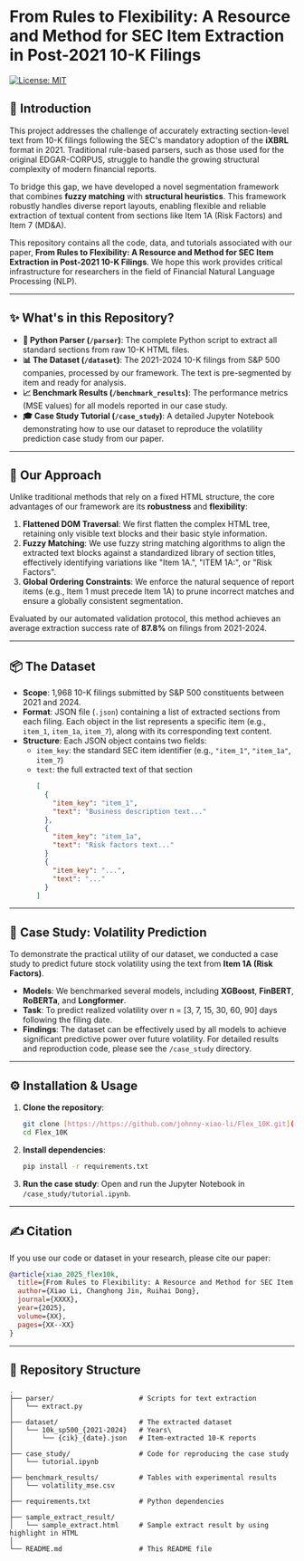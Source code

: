 # From Rules to Flexibility: A Resource and Method for SEC Item Extraction in Post-2021 10-K Filings

[![License: MIT](https://img.shields.io/badge/License-MIT-yellow.svg)](https://opensource.org/licenses/MIT)

## 📖 Introduction

This project addresses the challenge of accurately extracting section-level text from 10-K filings following the SEC's mandatory adoption of the **iXBRL** format in 2021. Traditional rule-based parsers, such as those used for the original EDGAR-CORPUS, struggle to handle the growing structural complexity of modern financial reports.

To bridge this gap, we have developed a novel segmentation framework that combines **fuzzy matching** with **structural heuristics**. This framework robustly handles diverse report layouts, enabling flexible and reliable extraction of textual content from sections like Item 1A (Risk Factors) and Item 7 (MD&A).

This repository contains all the code, data, and tutorials associated with our paper, **From Rules to Flexibility: A Resource and Method for SEC Item Extraction in Post-2021 10-K Filings**. We hope this work provides critical infrastructure for researchers in the field of Financial Natural Language Processing (NLP).

---

## ✨ What's in this Repository?

* **🐍 Python Parser (`/parser`)**: The complete Python script to extract all standard sections from raw 10-K HTML files.
* **📊 The Dataset (`/dataset`)**: The 2021-2024 10-K filings from S&P 500 companies, processed by our framework. The text is pre-segmented by item and ready for analysis.
* **📈 Benchmark Results (`/benchmark_results`)**: The performance metrics (MSE values) for all models reported in our case study.
* **🎓 Case Study Tutorial (`/case_study`)**: A detailed Jupyter Notebook demonstrating how to use our dataset to reproduce the volatility prediction case study from our paper.

---

## 🚀 Our Approach

Unlike traditional methods that rely on a fixed HTML structure, the core advantages of our framework are its **robustness** and **flexibility**:

1.  **Flattened DOM Traversal**: We first flatten the complex HTML tree, retaining only visible text blocks and their basic style information.
2.  **Fuzzy Matching**: We use fuzzy string matching algorithms to align the extracted text blocks against a standardized library of section titles, effectively identifying variations like "Item 1A.", "ITEM 1A:", or "Risk Factors".
3.  **Global Ordering Constraints**: We enforce the natural sequence of report items (e.g., Item 1 must precede Item 1A) to prune incorrect matches and ensure a globally consistent segmentation.

Evaluated by our automated validation protocol, this method achieves an average extraction success rate of **87.8%** on filings from 2021-2024.

---

## 📦 The Dataset

- **Scope**: 1,968 10-K filings submitted by S&P 500 constituents between 2021 and 2024.  
- **Format**: JSON file (`.json`) containing a list of extracted sections from each filing. Each object in the list represents a specific item (e.g., `item_1`, `item_1a`, `item_7`), along with its corresponding text content.  
- **Structure**: Each JSON object contains two fields:
  - `item_key`: the standard SEC item identifier (e.g., `"item_1"`, `"item_1a"`, `item_7`)
  - `text`: the full extracted text of that section
    ```json
    [
      {
        "item_key": "item_1",
        "text": "Business description text..."
      },
      {
        "item_key": "item_1a",
        "text": "Risk factors text..."
      }
      {
        "item_key": "...",
        "text": "..."
      } 
    ]
    ```

---

## 🔬 Case Study: Volatility Prediction

To demonstrate the practical utility of our dataset, we conducted a case study to predict future stock volatility using the text from **Item 1A (Risk Factors)**.

* **Models**: We benchmarked several models, including **XGBoost**, **FinBERT**, **RoBERTa**, and **Longformer**.
* **Task**: To predict realized volatility over n = [3, 7, 15, 30, 60, 90] days following the filing date.
* **Findings**: The dataset can be effectively used by all models to achieve significant predictive power over future volatility. For detailed results and reproduction code, please see the `/case_study` directory.

---

## ⚙️ Installation & Usage

1.  **Clone the repository**:
    ```bash
    git clone [https://https://github.com/johnny-xiao-li/Flex_10K.git](https://https://github.com/johnny-xiao-li/Flex_10K.git)
    cd Flex_10K
    ```

2.  **Install dependencies**:
    ```bash
    pip install -r requirements.txt
    ```

3.  **Run the case study**:
    Open and run the Jupyter Notebook in `/case_study/tutorial.ipynb`.

---

## ✍️ Citation

If you use our code or dataset in your research, please cite our paper:

```bibtex
@article{xiao_2025_flex10k,
  title={From Rules to Flexibility: A Resource and Method for SEC Item Extraction in Post-2021 10-K Filings},
  author={Xiao Li, Changhong Jin, Ruihai Dong},
  journal={XXXX},
  year={2025},
  volume={XX},
  pages={XX--XX}
}
```

---

## 📁 Repository Structure

```
.
├── parser/                     # Scripts for text extraction
│   └── extract.py
│
├── dataset/                    # The extracted dataset
│   └── 10k_sp500_{2021-2024}   # Years\
│       └── {cik}_{date}.json   # Item-extracted 10-K reports
│
├── case_study/                 # Code for reproducing the case study
│   └── tutorial.ipynb
│
├── benchmark_results/          # Tables with experimental results
│   └── volatility_mse.csv
│
├── requirements.txt            # Python dependencies
│
├── sample_extract_result/
│   └── sample_extract.html     # Sample extract result by using highlight in HTML
│
└── README.md                   # This README file

